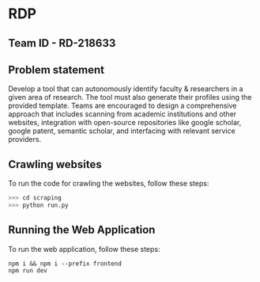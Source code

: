 # RDP

## Team ID - RD-218633

## Problem statement

Develop a tool that can autonomously identify faculty &amp; researchers in a given area of research. The tool must also generate their profiles using the provided template. Teams are encouraged to design a comprehensive approach that includes scanning from academic institutions and other websites, integration with open-source repositories like google scholar, google patent, semantic scholar, and interfacing with relevant service providers.

## Crawling websites

To run the code for crawling the websites, follow these steps:

```bash
>>> cd scraping
>>> python run.py
```

## Running the Web Application

To run the web application, follow these steps:

```
npm i && npm i --prefix frontend
npm run dev

```
